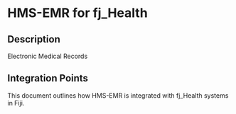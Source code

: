 # HMS-EMR for fj_Health

## Description

Electronic Medical Records

## Integration Points

This document outlines how HMS-EMR is integrated with fj_Health systems in Fiji.

